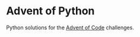 # Advent of Python

Python solutions for the [Advent of Code](http://adventofcode.com/) challenges. 
